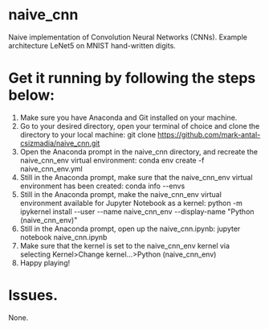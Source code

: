 # naive_cnn
Naive implementation of Convolution Neural Networks (CNNs). Example architecture LeNet5 on MNIST hand-written digits.

# Get it running by following the steps below:
1. Make sure you have Anaconda and Git installed on your machine.
2. Go to your desired directory, open your terminal of choice and clone the directory to your local machine: git clone https://github.com/mark-antal-csizmadia/naive_cnn.git
3. Open the Anaconda prompt in the naive_cnn directory, and recreate the naive_cnn_env virtual environment: conda env create -f naive_cnn_env.yml
5. Still in the Anaconda prompt, make sure that the naive_cnn_env virtual environment has been created: conda info --envs
6. Still in the Anaconda prompt, make the naive_cnn_env virtual environment available for 
Jupyter Notebook as a kernel: python -m ipykernel install --user --name naive_cnn_env --display-name "Python (naive_cnn_env)"
7. Still in the Anaconda prompt, open up the naive_cnn.ipynb: jupyter notebook naive_cnn.ipynb
8. Make sure that the kernel is set to the naive_cnn_env kernel via selecting Kernel>Change kernel...>Python (naive_cnn_env)
9. Happy playing!

# Issues.
None.
